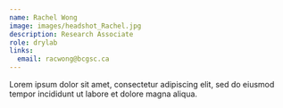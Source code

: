 ```yaml
---
name: Rachel Wong
image: images/headshot_Rachel.jpg
description: Research Associate
role: drylab
links:
  email: racwong@bcgsc.ca
---
```


Lorem ipsum dolor sit amet, consectetur adipiscing elit, sed do eiusmod tempor incididunt ut labore et dolore magna aliqua.
